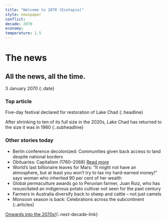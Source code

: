 ```yaml
---
title: "Welcome to 2070 (Ecotopia)"
style: newspaper
conflict: 
decade: 2070
economy: 
temperature: 1.5
---
```


# The news

## All the news, all the time.

3 January 2070
{:.date}

### Top article

Five-day festival declared for restoration of Lake Chad
{:.headline}

After shrinking to ten of its full size in the 2020s, Lake Chad has returned to the size it was in 1960
{:.subheadline}

### Other stories today

- Berlin conference decolonized: Communities given back access to land despite national borders
- Obituaries: Capitalism (1760–2068) [Read more](story_obituary-for-capitalism.html)
- World’s last billionaire leaves for Mars: “It might not have an atmosphere, but at least you won’t try to tax my hard-earned money!” says woman who inherited 90 per cent of her wealth
- Global permaculture awards go to Peruvian farmer, Juan Ruiz, who has resuscitated an indigenous potato cultivar not seen for the past century
- Farmers in Australia diversify back to sheep and cattle – not just camels
- Monsoon season is back: Celebrations across the subcontinent
{:.articles}

[Onwards into the 2070s!](chapter_birth-rates-plunge.html){:.next-decade-link}
